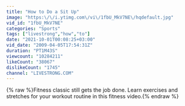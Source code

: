 ```yaml
---
title: "How to Do a Sit Up"
image: "https:\/\/i.ytimg.com\/vi\/1fbU_MkV7NE\/hqdefault.jpg"
vid_id: "1fbU_MkV7NE"
categories: "Sports"
tags: ["livestrong","how","to"]
date: "2021-10-01T00:08:25+03:00"
vid_date: "2009-04-05T17:54:31Z"
duration: "PT1M43S"
viewcount: "10284211"
likeCount: "38067"
dislikeCount: "1745"
channel: "LIVESTRONG.COM"
---
```

{% raw %}Fitness classic still gets the job done. Learn exercises and stretches for your workout routine in this fitness video.{% endraw %}
